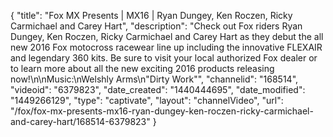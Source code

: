 {
    "title": "Fox MX Presents | MX16 | Ryan Dungey, Ken Roczen, Ricky Carmichael and Carey Hart",
    "description": "Check out Fox riders Ryan Dungey, Ken Roczen, Ricky Carmichael and Carey Hart as they debut the all new 2016 Fox motocross racewear line up including the innovative FLEXAIR and legendary 360 kits. Be sure to visit your local authorized Fox dealer or to learn more about all the new exciting 2016 products releasing now!\n\nMusic:\nWelshly Arms\n\"Dirty Work\"",
    "channelid": "168514",
    "videoid": "6379823",
    "date_created": "1440444695",
    "date_modified": "1449266129",
    "type": "captivate",
    "layout": "channelVideo",
    "url": "\/fox\/fox-mx-presents-mx16-ryan-dungey-ken-roczen-ricky-carmichael-and-carey-hart\/168514-6379823"
}